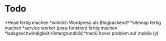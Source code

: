 # Todo

*Head fertig machen
*wirklich Wordpress als Blogbackend?
*sitemap fertig machen
*service worker (pwa-funktion) fertig machen
*ladegeschwindigkeit Hintergrundbild
*menü hover problem auf mobile (y)
